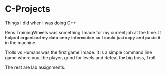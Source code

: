 # C-Projects
Things I did when I was doing C++

Rens TrainingWheels was something I made for my current job at the time. It helped organized my data entry information so I could just copy and paste it in the machine.

Trolls vs Humans was the first game I made. It is a simple command line game where you, the player, grind for levels and defeat the big boss, Troll.

The rest are lab assignments.
